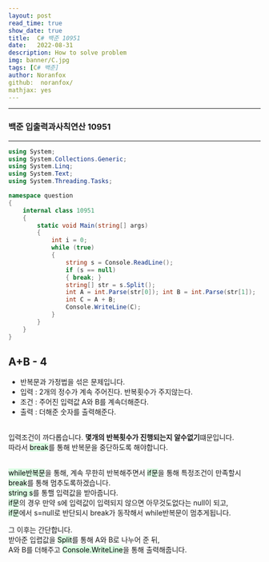 ```yaml
---
layout: post
read_time: true
show_date: true
title:  C# 백준 10951
date:   2022-08-31
description: How to solve problem
img: banner/C.jpg
tags: [C# 백준]
author: Noranfox
github:  noranfox/
mathjax: yes
---
```


---
### 백준 입출력과사칙연산 10951
---

```c#
using System;
using System.Collections.Generic;
using System.Linq;
using System.Text;
using System.Threading.Tasks;

namespace question
{
    internal class 10951
    {
        static void Main(string[] args)
        {
            int i = 0;
            while (true)
            {
                string s = Console.ReadLine();
                if (s == null)
                { break; }
                string[] str = s.Split();
                int A = int.Parse(str[0]); int B = int.Parse(str[1]);
                int C = A + B;
                Console.WriteLine(C);
            }
        }
    }
}
```

## A+B - 4
  - 반복문과 가정법을 섞은 문제입니다.
  - 입력 : 2개의 정수가 계속 주어진다. 반복횟수가 주지않는다.
  - 조건 : 주어진 입력값 A와 B를 계속더해준다.
  - 출력 : 더해준 숫자를 출력해준다.<br><br>

입력조건이 까다롭습니다. **몇개의 반복횟수가 진행되는지 알수없기**떄문입니다.<br>
따라서 <mark style='background-color: #dcffe4'>break</mark>를 통해 반복문을 중단하도록 해야합니다.<br><br>

<mark style='background-color: #dcffe4'>while반복문</mark>을 통해, 계속 무한히 반복해주면서 <mark style='background-color: #dcffe4'>if문</mark>을 통해 특정조건이 만족할시<br> <mark style='background-color: #dcffe4'>break</mark>를 통해 멈추도록하겠습니다.<br>
<mark style='background-color: #dcffe4'>string s</mark>를 통핼 입력값을 받아줍니다.<br>
<mark style='background-color: #dcffe4'>if문</mark>의 경우 만약 s에 입력값이 입력되지 않으면 아무것도없다는 null이 되고,<br>
<mark style='background-color: #dcffe4'>if문</mark>에서 s=null로 반단되시 break가 동작해서 while반복문이 멈추게됩니다.<br>

그 이후는 간단합니다. <br>
받아준 입렵값을 <mark style='background-color: #dcffe4'>Split</mark>를 통해 A와 B로 나누어 준 뒤,<br>
A와 B를 더해주고 <mark style='background-color: #dcffe4'>Console.WriteLine</mark>을 통해 출력해줍니다.


